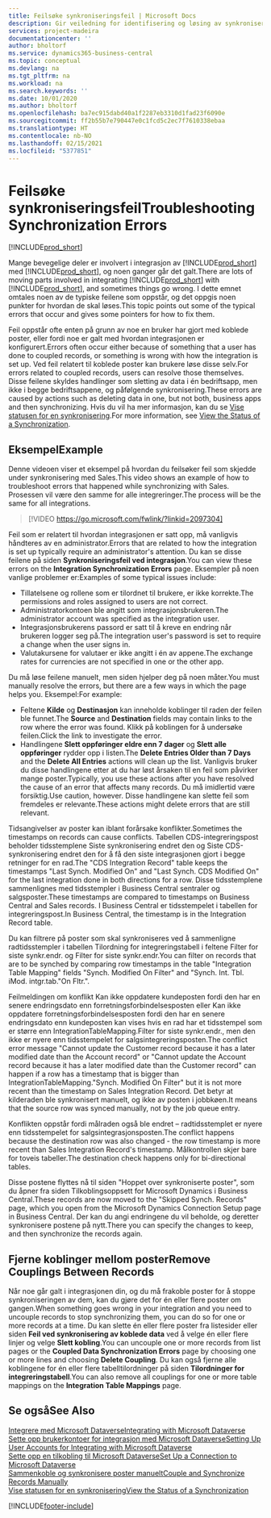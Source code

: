 ```yaml
---
title: Feilsøke synkroniseringsfeil | Microsoft Docs
description: Gir veiledning for identifisering og løsing av synkroniseringsfeil.
services: project-madeira
documentationcenter: ''
author: bholtorf
ms.service: dynamics365-business-central
ms.topic: conceptual
ms.devlang: na
ms.tgt_pltfrm: na
ms.workload: na
ms.search.keywords: ''
ms.date: 10/01/2020
ms.author: bholtorf
ms.openlocfilehash: ba7ec915dabd40a1f2287eb3310d1fad23f6090e
ms.sourcegitcommit: ff2b55b7e790447e0c1fcd5c2ec7f7610338ebaa
ms.translationtype: HT
ms.contentlocale: nb-NO
ms.lasthandoff: 02/15/2021
ms.locfileid: "5377851"
---
```

# <a name="troubleshooting-synchronization-errors"></a><span data-ttu-id="f5dc7-103">Feilsøke synkroniseringsfeil</span><span class="sxs-lookup"><span data-stu-id="f5dc7-103">Troubleshooting Synchronization Errors</span></span>
[!INCLUDE[prod_short](includes/cc_data_platform_banner.md)]

<span data-ttu-id="f5dc7-104">Mange bevegelige deler er involvert i integrasjon av [!INCLUDE[prod_short](includes/prod_short.md)] med [!INCLUDE[prod_short](includes/cds_long_md.md)], og noen ganger går det galt.</span><span class="sxs-lookup"><span data-stu-id="f5dc7-104">There are lots of moving parts involved in integrating [!INCLUDE[prod_short](includes/prod_short.md)] with [!INCLUDE[prod_short](includes/cds_long_md.md)], and sometimes things go wrong.</span></span> <span data-ttu-id="f5dc7-105">I dette emnet omtales noen av de typiske feilene som oppstår, og det oppgis noen punkter for hvordan de skal løses.</span><span class="sxs-lookup"><span data-stu-id="f5dc7-105">This topic points out some of the typical errors that occur and gives some pointers for how to fix them.</span></span>

<span data-ttu-id="f5dc7-106">Feil oppstår ofte enten på grunn av noe en bruker har gjort med koblede poster, eller fordi noe er galt med hvordan integrasjonen er konfigurert.</span><span class="sxs-lookup"><span data-stu-id="f5dc7-106">Errors often occur either because of something that a user has done to coupled records, or something is wrong with how the integration is set up.</span></span> <span data-ttu-id="f5dc7-107">Ved feil relatert til koblede poster kan brukere løse disse selv.</span><span class="sxs-lookup"><span data-stu-id="f5dc7-107">For errors related to coupled records, users can resolve those themselves.</span></span> <span data-ttu-id="f5dc7-108">Disse feilene skyldes handlinger som sletting av data i én bedriftsapp, men ikke i begge bedriftsappene, og påfølgende synkronisering.</span><span class="sxs-lookup"><span data-stu-id="f5dc7-108">These errors are caused by actions such as deleting data in one, but not both, business apps and then synchronizing.</span></span> <span data-ttu-id="f5dc7-109">Hvis du vil ha mer informasjon, kan du se [Vise statusen for en synkronisering](admin-how-to-view-synchronization-status.md).</span><span class="sxs-lookup"><span data-stu-id="f5dc7-109">For more information, see [View the Status of a Synchronization](admin-how-to-view-synchronization-status.md).</span></span>

## <a name="example"></a><span data-ttu-id="f5dc7-110">Eksempel</span><span class="sxs-lookup"><span data-stu-id="f5dc7-110">Example</span></span>
<span data-ttu-id="f5dc7-111">Denne videoen viser et eksempel på hvordan du feilsøker feil som skjedde under synkronisering med Sales.</span><span class="sxs-lookup"><span data-stu-id="f5dc7-111">This video shows an example of how to troubleshoot errors that happened while synchronizing with Sales.</span></span> <span data-ttu-id="f5dc7-112">Prosessen vil være den samme for alle integreringer.</span><span class="sxs-lookup"><span data-stu-id="f5dc7-112">The process will be the same for all integrations.</span></span> 

> [!VIDEO https://go.microsoft.com/fwlink/?linkid=2097304]

<span data-ttu-id="f5dc7-113">Feil som er relatert til hvordan integrasjonen er satt opp, må vanligvis håndteres av en administrator.</span><span class="sxs-lookup"><span data-stu-id="f5dc7-113">Errors that are related to how the integration is set up typically require an administrator's attention.</span></span> <span data-ttu-id="f5dc7-114">Du kan se disse feilene på siden **Synkroniseringsfeil ved integrasjon**.</span><span class="sxs-lookup"><span data-stu-id="f5dc7-114">You can view these errors on the **Integration Synchronization Errors** page.</span></span> <span data-ttu-id="f5dc7-115">Eksempler på noen vanlige problemer er:</span><span class="sxs-lookup"><span data-stu-id="f5dc7-115">Examples of some typical issues include:</span></span>  
  
* <span data-ttu-id="f5dc7-116">Tillatelsene og rollene som er tilordnet til brukere, er ikke korrekte.</span><span class="sxs-lookup"><span data-stu-id="f5dc7-116">The permissions and roles assigned to users are not correct.</span></span>  
* <span data-ttu-id="f5dc7-117">Administratorkontoen ble angitt som integrasjonsbrukeren.</span><span class="sxs-lookup"><span data-stu-id="f5dc7-117">The administrator account was specified as the integration user.</span></span>  
* <span data-ttu-id="f5dc7-118">Integrasjonsbrukerens passord er satt til å kreve en endring når brukeren logger seg på.</span><span class="sxs-lookup"><span data-stu-id="f5dc7-118">The integration user's password is set to require a change when the user signs in.</span></span>  
* <span data-ttu-id="f5dc7-119">Valutakursene for valutaer er ikke angitt i én av appene.</span><span class="sxs-lookup"><span data-stu-id="f5dc7-119">The exchange rates for currencies are not specified in one or the other app.</span></span>  
  
<span data-ttu-id="f5dc7-120">Du må løse feilene manuelt, men siden hjelper deg på noen måter.</span><span class="sxs-lookup"><span data-stu-id="f5dc7-120">You must manually resolve the errors, but there are a few ways in which the page helps you.</span></span> <span data-ttu-id="f5dc7-121">Eksempel:</span><span class="sxs-lookup"><span data-stu-id="f5dc7-121">For example:</span></span>  

* <span data-ttu-id="f5dc7-122">Feltene **Kilde** og **Destinasjon** kan inneholde koblinger til raden der feilen ble funnet.</span><span class="sxs-lookup"><span data-stu-id="f5dc7-122">The **Source** and **Destination** fields may contain links to the row where the error was found.</span></span> <span data-ttu-id="f5dc7-123">Klikk på koblingen for å undersøke feilen.</span><span class="sxs-lookup"><span data-stu-id="f5dc7-123">Click the link to investigate the error.</span></span>  
* <span data-ttu-id="f5dc7-124">Handlingene **Slett oppføringer eldre enn 7 dager** og **Slett alle oppføringer** rydder opp i listen.</span><span class="sxs-lookup"><span data-stu-id="f5dc7-124">The **Delete Entries Older than 7 Days** and the **Delete All Entries** actions will clean up the list.</span></span> <span data-ttu-id="f5dc7-125">Vanligvis bruker du disse handlingene etter at du har løst årsaken til en feil som påvirker mange poster.</span><span class="sxs-lookup"><span data-stu-id="f5dc7-125">Typically, you use these actions after you have resolved the cause of an error that affects many records.</span></span> <span data-ttu-id="f5dc7-126">Du må imidlertid være forsiktig.</span><span class="sxs-lookup"><span data-stu-id="f5dc7-126">Use caution, however.</span></span> <span data-ttu-id="f5dc7-127">Disse handlingene kan slette feil som fremdeles er relevante.</span><span class="sxs-lookup"><span data-stu-id="f5dc7-127">These actions might delete errors that are still relevant.</span></span>

<span data-ttu-id="f5dc7-128">Tidsangivelser av poster kan iblant forårsake konflikter.</span><span class="sxs-lookup"><span data-stu-id="f5dc7-128">Sometimes the timestamps on records can cause conflicts.</span></span> <span data-ttu-id="f5dc7-129">Tabellen CDS-integreringspost beholder tidsstemplene Siste synkronisering endret den og Siste CDS-synkronisering endret den for å få den siste integrasjonen gjort i begge retninger for en rad.</span><span class="sxs-lookup"><span data-stu-id="f5dc7-129">The "CDS Integration Record" table keeps the timestamps "Last Synch. Modified On" and "Last Synch. CDS Modified On" for the last integration done in both directions for a row.</span></span> <span data-ttu-id="f5dc7-130">Disse tidsstemplene sammenlignes med tidsstempler i Business Central sentraler og salgsposter.</span><span class="sxs-lookup"><span data-stu-id="f5dc7-130">These timestamps are compared to timestamps on Business Central and Sales records.</span></span> <span data-ttu-id="f5dc7-131">I Business Central er tidsstempelet i tabellen for integreringspost.</span><span class="sxs-lookup"><span data-stu-id="f5dc7-131">In Business Central, the timestamp is in the Integration Record table.</span></span>

<span data-ttu-id="f5dc7-132">Du kan filtrere på poster som skal synkroniseres ved å sammenligne radtidsstempler i tabellen Tilordning for integreringstabell i feltene Filter for siste synkr.endr. og Filter for siste synkr.endr.</span><span class="sxs-lookup"><span data-stu-id="f5dc7-132">You can filter on records that are to be synched by comparing row timestamps in the table "Integration Table Mapping" fields "Synch. Modified On Filter" and "Synch. Int. Tbl.</span></span> <span data-ttu-id="f5dc7-133">i</span><span class="sxs-lookup"><span data-stu-id="f5dc7-133">Mod.</span></span> <span data-ttu-id="f5dc7-134">intgr.tab."</span><span class="sxs-lookup"><span data-stu-id="f5dc7-134">On Fltr.".</span></span>

<span data-ttu-id="f5dc7-135">Feilmeldingen om konflikt Kan ikke oppdatere kundeposten fordi den har en senere endringsdato enn forretningsforbindelsesposten eller Kan ikke oppdatere forretningsforbindelsesposten fordi den har en senere endringsdato enn kundeposten kan vises hvis en rad har et tidsstempel som er større enn IntegrationTableMapping.Filter for siste synkr.endr., men den ikke er nyere enn tidsstempelet for salgsintegreringsposten.</span><span class="sxs-lookup"><span data-stu-id="f5dc7-135">The conflict error message "Cannot update the Customer record because it has a later modified date than the Account record" or "Cannot update the Account record because it has a later modified date than the Customer record" can happen if a row has a timestamp that is bigger than IntegrationTableMapping."Synch. Modified On Filter" but it is not more recent than the timestamp on Sales Integration Record.</span></span> <span data-ttu-id="f5dc7-136">Det betyr at kilderaden ble synkronisert manuelt, og ikke av posten i jobbkøen.</span><span class="sxs-lookup"><span data-stu-id="f5dc7-136">It means that the source row was synced manually, not by the job queue entry.</span></span> 

<span data-ttu-id="f5dc7-137">Konflikten oppstår fordi målraden også ble endret – radtidsstemplet er nyere enn tidsstempelet for salgsintegrasjonsposten.</span><span class="sxs-lookup"><span data-stu-id="f5dc7-137">The conflict happens because the destination row was also changed  - the row timestamp is more recent than Sales Integration Record's timestamp.</span></span> <span data-ttu-id="f5dc7-138">Målkontrollen skjer bare for toveis tabeller.</span><span class="sxs-lookup"><span data-stu-id="f5dc7-138">The destination check happens only for bi-directional tables.</span></span> 

<span data-ttu-id="f5dc7-139">Disse postene flyttes nå til siden "Hoppet over synkroniserte poster", som du åpner fra siden Tilkoblingsoppsett for Microsoft Dynamics i Business Central.</span><span class="sxs-lookup"><span data-stu-id="f5dc7-139">These records are now moved to the "Skipped Synch. Records" page, which you open from the Microsoft Dynamics Connection Setup page in Business Central.</span></span> <span data-ttu-id="f5dc7-140">Der kan du angi endringene du vil beholde, og deretter synkronisere postene på nytt.</span><span class="sxs-lookup"><span data-stu-id="f5dc7-140">There you can specify the changes to keep, and then synchronize the records again.</span></span>

## <a name="remove-couplings-between-records"></a><span data-ttu-id="f5dc7-141">Fjerne koblinger mellom poster</span><span class="sxs-lookup"><span data-stu-id="f5dc7-141">Remove Couplings Between Records</span></span>
<span data-ttu-id="f5dc7-142">Når noe går galt i integrasjonen din, og du må frakoble poster for å stoppe synkroniseringen av dem, kan du gjøre det for én eller flere poster om gangen.</span><span class="sxs-lookup"><span data-stu-id="f5dc7-142">When something goes wrong in your integration and you need to uncouple records to stop synchronizing them, you can do so for one or more records at a time.</span></span> <span data-ttu-id="f5dc7-143">Du kan slette én eller flere poster fra listesider eller siden **Feil ved synkronisering av koblede data** ved å velge én eller flere linjer og velge **Slett kobling**.</span><span class="sxs-lookup"><span data-stu-id="f5dc7-143">You can uncouple one or more records from list pages or the **Coupled Data Synchronization Errors** page by choosing one or more lines and choosing **Delete Coupling**.</span></span> <span data-ttu-id="f5dc7-144">Du kan også fjerne alle koblingene for én eller flere tabelltilordninger på siden **Tilordninger for integreringstabell**.</span><span class="sxs-lookup"><span data-stu-id="f5dc7-144">You can also remove all couplings for one or more table mappings on the **Integration Table Mappings** page.</span></span> 

## <a name="see-also"></a><span data-ttu-id="f5dc7-145">Se også</span><span class="sxs-lookup"><span data-stu-id="f5dc7-145">See Also</span></span>
[<span data-ttu-id="f5dc7-146">Integrere med Microsoft Dataverse</span><span class="sxs-lookup"><span data-stu-id="f5dc7-146">Integrating with Microsoft Dataverse</span></span>](admin-prepare-dynamics-365-for-sales-for-integration.md)  
[<span data-ttu-id="f5dc7-147">Sette opp brukerkontoer for integrasjon med Microsoft Dataverse</span><span class="sxs-lookup"><span data-stu-id="f5dc7-147">Setting Up User Accounts for Integrating with Microsoft Dataverse</span></span>](admin-setting-up-integration-with-dynamics-sales.md)  
[<span data-ttu-id="f5dc7-148">Sette opp en tilkobling til Microsoft Dataverse</span><span class="sxs-lookup"><span data-stu-id="f5dc7-148">Set Up a Connection to Microsoft Dataverse</span></span>](admin-how-to-set-up-a-dynamics-crm-connection.md)  
[<span data-ttu-id="f5dc7-149">Sammenkoble og synkronisere poster manuelt</span><span class="sxs-lookup"><span data-stu-id="f5dc7-149">Couple and Synchronize Records Manually</span></span>](admin-how-to-couple-and-synchronize-records-manually.md)  
[<span data-ttu-id="f5dc7-150">Vise statusen for en synkronisering</span><span class="sxs-lookup"><span data-stu-id="f5dc7-150">View the Status of a Synchronization</span></span>](admin-how-to-view-synchronization-status.md)  


[!INCLUDE[footer-include](includes/footer-banner.md)]
